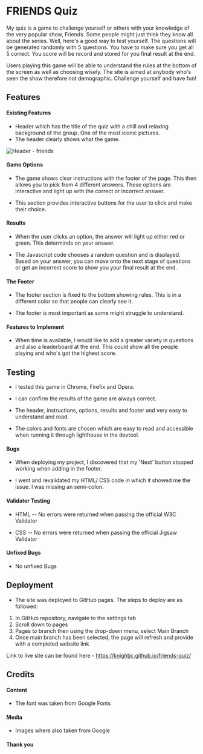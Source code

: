 
# FRIENDS Quiz

My quiz is a game to challenge yourself or others with your knowledge of the very popular show, Friends. Some people might just think they know all about the series. Well, here's a good way to test yourself. The questions will be generated randomly with 5 questions. You have to make sure you get all 5 correct. You score will be record and stored for you final result at the end. 

Users playing this game will be able to understand the rules at the bottom of the screen as well as choosing wisely. The site is aimed at anybody who's seen the show therefore not demographic. Challenge yourself and have fun! 




## Features
#### Existing Features

- Header which has the title of the quiz with a chill and relaxing background of the group. One of the most iconic pictures. 
- The header clearly shows what the game.

![Header - friends](https://github.com/KnightJC/friends-quiz/assets/123365090/a1bb22b2-58af-4e9e-bd30-14bade6cfa26)


#### Game Options

- The game shows clear instructions with the footer of the page. This then allows you to pick from 4 different answers. These options are interactive and light up with the correct or incorrect answer.

- This section provides interactive buttons for the user to click and make their choice.

#### Results

- When the user clicks an option, the answer will light up either red or green. This determinds on your answer.

- The Javascript code chooses a random question and is displayed. Based on your answer, you can move onto the next stage of questions or get an incorrect score to show you your final result at the end. 

#### The Footer

- The footer section is fixed to the bottom showing rules. This is in a different color so that people can clearly see it. 

- The footer is most important as some might  struggle to understand.

#### Features to Implement

- When time is available, I would like to add a greater variety in questions and also a leaderboard at the end. This could show all the people playing and who's got the highest score.

## Testing 

- I tested this game in Chrome, Firefix and Opera.

- I can confirm the results of the game are always correct.

- The header, instructions, options, results and footer and very easy to understand and read. 

- The colors and fonts are chosen which are easy to read and accessible when running it through lighthouse in the devtool.


#### Bugs

- When deploying my project, I discovered that my 'Next' button stopped working when adding in the footer. 

- I went and revalidated my HTML/ CSS code in which it showed me the issue. I was missing an semi-colon.

#### Validator Testing

- HTML
    -- No errors were returned when passing the official W3C Validator

- CSS
    -- No errors were returned when passing the official Jigsaw Validator

#### Unfixed Bugs

- No unfixed Bugs

## Deployment

- The site was deployed to GitHub pages. The steps to deploy are as followed:
1. In GitHub repository, navigate to the settings tab
2. Scroll down to pages
3. Pages to branch then using the drop-down menu, select Main Branch
4. Once main branch has been selected, the page will refresh and provide with a completed website link

Link to live site can be found here - https://knightjc.github.io/friends-quiz/

## Credits 

#### Content 

- The font was taken from Google Fonts

#### Media

- Images where also taken from Google

#### Thank you





